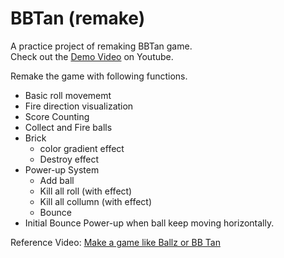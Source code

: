 # BBTan (remake)

A practice project of remaking BBTan game.  
Check out the [Demo Video](https://www.youtube.com/watch?v=xGWXwOapxSU) on Youtube.  
  
Remake the game with following functions.
* Basic roll movememt
* Fire direction visualization
* Score Counting
* Collect and Fire balls
* Brick 
  * color gradient effect
  * Destroy effect
* Power-up System
  * Add ball
  * Kill all roll (with effect)
  * Kill all collumn (with effect)
  * Bounce
* Initial Bounce Power-up when ball keep moving horizontally.

Reference Video: [Make a game like Ballz or BB Tan](https://www.youtube.com/playlist?list=PL4vbr3u7UKWpFlQGE6IlpzbBOzGpl1HBV)
